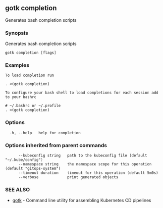 ## gotk completion

Generates bash completion scripts

### Synopsis

Generates bash completion scripts

```
gotk completion [flags]
```

### Examples

```
To load completion run

. <(gotk completion)

To configure your bash shell to load completions for each session add to your bashrc

# ~/.bashrc or ~/.profile
. <(gotk completion)

```

### Options

```
  -h, --help   help for completion
```

### Options inherited from parent commands

```
      --kubeconfig string   path to the kubeconfig file (default "~/.kube/config")
      --namespace string    the namespace scope for this operation (default "gitops-system")
      --timeout duration    timeout for this operation (default 5m0s)
      --verbose             print generated objects
```

### SEE ALSO

* [gotk](gotk.md)	 - Command line utility for assembling Kubernetes CD pipelines

